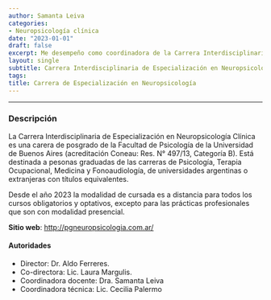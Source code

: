 ```yaml
---
author: Samanta Leiva
categories:
- Neuropsicología clínica
date: "2023-01-01"
draft: false
excerpt: Me desempeño como coordinadora de la Carrera Interdisciplinaria de Especialización en Neuropsicología Clínica de la UBA.
layout: single
subtitle: Carrera Interdisciplinaria de Especialización en Neuropsicología Clínica de la Universidad de Buenos Aires.
tags:
title: Carrera de Especialización en Neuropsicología
---
```

---

### Descripción
La Carrera Interdisciplinaria de Especialización en Neuropsicología Clínica es una carera de posgrado de la Facultad de Psicología de la Universidad de Buenos Aires (acreditación Coneau: Res. N° 497/13, Categoría B). Está destinada a pesonas graduadas de las carreras de Psicología, Terapia Ocupacional, Medicina y Fonoaudiología, de universidades argentinas o extranjeras con títulos equivalentes. 

Desde el año 2023 la modalidad de cursada es a distancia para todos los cursos obligatorios y optativos, excepto para las prácticas profesionales que son con modalidad presencial.

**Sitio web**: http://pgneuropsicologia.com.ar/

#### Autoridades
* Director: Dr. Aldo Ferreres.
* Co-directora: Lic. Laura Margulis.
* Coordinadora docente: Dra. Samanta Leiva
* Coordinadora técnica: Lic. Cecilia Palermo

